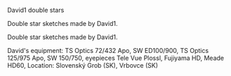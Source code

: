 David1 double stars

Double star sketches made by David1.

Double star sketches made by David1.

David's equipment: TS Optics 72/432 Apo, SW ED100/900, TS Optics 125/975 Apo, SW 150/750, eyepieces Tele Vue Plossl, Fujiyama HD, Meade HD60, Location: Slovenský Grob (SK), Vrbovce (SK)

